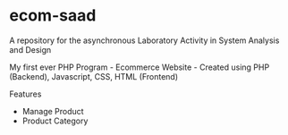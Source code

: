 # ecom-saad
A repository for the asynchronous Laboratory Activity in System Analysis and Design

My first ever PHP Program - Ecommerce Website - Created using PHP (Backend), Javascript, CSS, HTML (Frontend)

Features
- Manage Product
- Product Category

